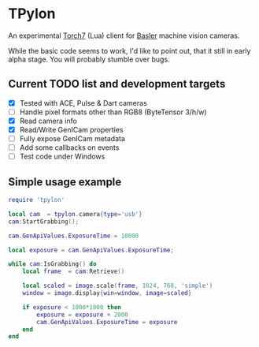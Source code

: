 # TPylon
An experimental [Torch7](http://torch.ch/) (Lua) client for [Basler](http://www.baslerweb.com) machine vision cameras. 

While the basic code seems to work, I'd like to point out, that it still in early alpha stage. You will probably stumble over bugs.

## Current TODO list and development targets
 - [x] Tested with ACE, Pulse & Dart cameras
 - [ ] Handle pixel formats other than RGB8 (ByteTensor 3/h/w)
 - [x] Read camera info
 - [x] Read/Write GenICam properties
 - [ ] Fully expose GenICam metadata
 - [ ] Add some callbacks on events
 - [ ] Test code under Windows
 
## Simple usage example
```lua
require 'tpylon'

local cam  = tpylon.camera{type='usb'}
cam:StartGrabbing();

cam.GenApiValues.ExposureTime = 10000

local exposure = cam.GenApiValues.ExposureTime;

while cam:IsGrabbing() do
	local frame  = cam:Retrieve()

	local scaled = image.scale(frame, 1024, 768, 'simple')
	window = image.display{win=window, image=scaled}

	if exposure < 1000*1000 then
		exposure = exposure + 2000
		cam.GenApiValues.ExposureTime = exposure
	end
end		
```
